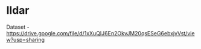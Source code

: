 # Ildar
Dataset - https://drive.google.com/file/d/1xXuQIJ6En2OkvJM20qsESeG6ebxjvVst/view?usp=sharing
